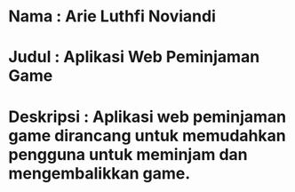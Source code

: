 # Nama       : Arie Luthfi Noviandi
# Judul      : Aplikasi Web Peminjaman Game
# Deskripsi  : Aplikasi web peminjaman game dirancang untuk memudahkan pengguna untuk meminjam dan mengembalikkan game.
